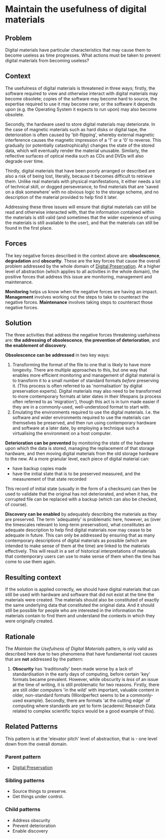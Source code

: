 # Maintain the usefulness of digital materials

## Problem

Digital materials have particular characteristics that may cause them to become useless as time progresses. What actions must be taken to prevent digital materials from becoming useless?

## Context

The usefulness of digital materials is threatened in three ways; firstly, the software required to view and otherwise interact with digital materials may become obsolete; copies of the software may become hard to source, the expertise required to use it may become rarer, or the software it depends upon (e.g. the Operating System it expects to run upon) may also become obsolete. 

Secondly, the hardware used to store digital materials may deteriorate. In the case of magnetic materials such as hard disks or digital tape, the deterioration is often caused by 'bit-flipping', whereby external magnetic interference causes the magnetic impression of a '1' or a '0' to reverse. This gradually (or potentially catastrophically) changes the state of the stored data, which will eventually render the material unusable. Similarly, the reflective surfaces of optical media such as CDs and DVDs will also degrade over time.

Thirdly, digital materials that have been poorly arranged or described are also a risk of being lost, literally, because it becomes difficult to retrieve them. Unlike real materials with physical manifestations, it either needs a lot of technical skill, or dogged perseverance, to find materials that are 'saved on a disk somewhere' with no obvious logic to the storage scheme, and no description of the material provided to help find it later.

Addressing these three issues will ensure that digital materials can still be read and otherwise interacted with, that the information contained within the materials is still valid (and sometimes that the wider experience of using the materials is still available to the user), and that the materials can still be found in the first place.

## Forces

The key negative forces described in the context above are: **obsolescence**, **degradation** and **obscurity**. These are the key forces that cause the overall problem addressed by the whole domain of [Digital Preservation](DigitalPreservation.md). At a higher level of abstraction (which applies to all activities in the whole domain), the positive forces that address this issue are monitoring, management and maintenance.

**Monitoring** helps us know when the negative forces are having an impact. **Management** involves working out the steps to take to counteract the negative forces. **Maintenance** involves taking steps to counteract those negative forces.


## Solution

The three activities that address the negative forces threatening usefulness are: **the addressing of obsolescence**, **the prevention of deterioration**, and **the enablement of discovery**. 

**Obsolescence can be addressed** in two key ways:

1. Transforming the format of the file to one that is likely to have more longevity. There are multiple approaches to this, but one way that enables more efficient monitoring and management of digital material is to transform it to a small number of standard formats *before* preserving it. (This process is often referred to as 'normalisation' by digital preservation experts). Digital materials may also need to be transformed to more contemporary formats at later dates in their lifespans (a process often referred to as 'migration'), though this act is in turn made easier if they are in a commonly-used, well-understood format to start with. 
2. Emulating the environments required to use the digital materials. I.e. the software and wider environments required to use the materials can themselves be preserved, and then run using contemporary hardware and software at a later date, by employing a technique such a virtualising the environment on a host computer.

**Deterioration can be prevented** by monitoring the state of the hardware upon which the data is stored, managing the replacement of that storage hardware, and then moving digital materials from the old storage hardware to the new. At a more granular level, each piece of digital material can: 

* have backup copies made
* have the initial state that is to be preserved measured, and the measurement of that state recorded 

This record of initial state (usually in the form of a checksum) can then be used to validate that the original has not deteriorated, and when it has, the corrupted file can be replaced with a backup (which can also be checked, of course).

**Discovery can be enabled** by adequately describing the materials as they are preserved. The term 'adequately' is problematic here, however, as (over the timescales relevant to long-term preservation), what constitutes an adequate description to help find digital materials *now* may cease to be adequate in future. This can only be addressed by ensuring that as many contemporary descriptions of digital materials as possible (which are intended to make sense of them at the time) are linked to the materials effectively. This will result in a set of historical interpretations of materials that contemporary users can use to make sense of them when the time has come to use them again.

## Resulting context

If the solution is applied correctly, we should have digital materials that can still be used with hardware and software that did not exist at the time the materials were created. The materials should also be constituted of exactly the same underlying data that constituted the original data. And it should still be possible for people who are interested in the information the materials contain to find them and understand the contexts in which they were originally created.

## Rationale

The *Maintain the Usefulness of Digital Materials* pattern, is only valid as described here due to two phenomena that have fundamental root causes that are **not** addressed by the pattern:

1. **Obscurity** has 'traditionally' been made worse by a lack of standardisation in the early days of computing, before certain 'key' formats became prevalent. However, while obscurity is *less* of an issue at the time of writing, it is still problematic for two reasons. Firstly, there are still older computers 'in the wild' with important, valuable content in older, non-standard formats (Wordperfect seems to be a commonly-used example). Secondly, there are formats 'at the cutting edge' of computing where standards are yet to form (academic Research Data related to complex scientific topics would be a good example of this).

## Related Patterns

This pattern is at the 'elevator pitch' level of abstraction, that is - one level down from the overall domain.

### Parent pattern

* [Digital Preservation](DigitalPreservation.md)

### Sibling patterns

* Source things to preserve.
* Get things under control.

### Child patterns

* Address obscurity
* Prevent deterioration
* Enable discovery